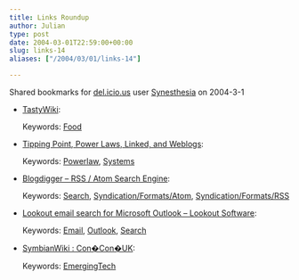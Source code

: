 ```yaml
---
title: Links Roundup
author: Julian
type: post
date: 2004-03-01T22:59:00+00:00
slug: links-14 
aliases: ["/2004/03/01/links-14"]

---
```

Shared bookmarks for [del.icio.us][1] user  [Synesthesia][2] on 2004-3-1

  * [TastyWiki][3]:
   
    Keywords: [Food][4]
  * [Tipping Point, Power Laws, Linked, and Weblogs][5]:
   
    Keywords: [Powerlaw][6], [Systems][7]
  * [Blogdigger &#8211; RSS / Atom Search Engine][8]:
   
    Keywords: [Search][9], [Syndication/Formats/Atom][10], [Syndication/Formats/RSS][11]
  * [Lookout email search for Microsoft Outlook &#8211; Lookout Software][12]:
   
    Keywords: [Email][13], [Outlook][14], [Search][9]
  * [SymbianWiki : Con�Con�UK][15]:
   
    Keywords: [EmergingTech][16]

 [1]: https://del.icio.us/
 [2]: https://del.icio.us/synesthesia
 [3]: https://jcwinnie.biz/tastywiki/wiki.php/FrontPage "https://jcwinnie.biz/tastywiki/wiki.php/FrontPage"
 [4]: https://del.icio.us/synesthesia/Food
 [5]: https://www.alpern.org/weblog/stories/2003/02/20/tippingPointPowerLawsLinkedAndWeblogs.html "https://www.alpern.org/weblog/stories/2003/02/20/tippingPointPowerLawsLinkedAndWeblogs.html"
 [6]: https://del.icio.us/synesthesia/Powerlaw
 [7]: https://del.icio.us/synesthesia/Systems
 [8]: https://www.blogdigger.com/index.html "https://www.blogdigger.com/index.html"
 [9]: https://del.icio.us/synesthesia/Search
 [10]: https://del.icio.us/synesthesia/Syndication/Formats/Atom
 [11]: https://del.icio.us/synesthesia/Syndication/Formats/RSS
 [12]: https://www.lookoutsoft.com/ "https://www.lookoutsoft.com/"
 [13]: https://del.icio.us/synesthesia/Email
 [14]: https://del.icio.us/synesthesia/Outlook
 [15]: https://www.symbianwiki.com/ConConUK "https://www.symbianwiki.com/ConConUK"
 [16]: https://del.icio.us/synesthesia/EmergingTech